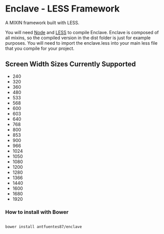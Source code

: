 <h1>Enclave - LESS Framework</h1>
<p>
A MIXIN framework built with LESS. 
</p>
<p>
You will need <a href="http://nodejs.org/">Node</a> and <a href="http://lesscss.org/">LESS</a> to compile Enclave. Enclave is composed of all mixins, so the compiled version in the dist folder is just for example purposes. You will need to import the enclave.less into your main less file that you compile for your project.
</p>
<h2>Screen Width Sizes Currently Supported</h2>
<ul>
<li>240</li>
<li>320</li>
<li>360</li>
<li>480</li>
<li>533</li>
<li>568</li>
<li>600</li>
<li>603</li>
<li>640</li>
<li>768</li>
<li>800</li>
<li>853</li>
<li>900</li>
<li>966</li>
<li>1024</li>
<li>1050</li>
<li>1080</li>
<li>1200</li>
<li>1280</li>
<li>1366</li>
<li>1440</li>
<li>1600</li>
<li>1680</li>
<li>1920</li>
</ul>

<h3>
How to install with Bower
</h3>
<code>
bower install antfuentes87/enclave
</code>